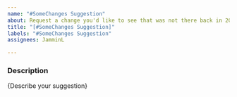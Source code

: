 ```yaml
---
name: "#SomeChanges Suggestion"
about: Request a change you'd like to see that was not there back in 2010
title: "[#SomeChanges Suggestion]"
labels: "#SomeChanges Suggestion"
assignees: JamminL

---
```


### Description
{Describe your suggestion}
